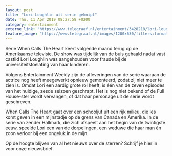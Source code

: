 ```yaml
---
layout: post
title: "Lori Loughlin uit serie geknipt"
date: Thu, 11 Apr 2019 08:27:58 +0200
category: entertainment
externe_link: "https://www.telegraaf.nl/entertainment/3428218/lori-loughlin-uit-serie-geknipt"
feature_image: "https://www.telegraaf.nl/images/1200x630/filters:format(jpeg):quality(80)/cdn-kiosk-api.telegraaf.nl/fc90554a-5c36-11e9-a27a-02d1dbdc35d1.jpg"
---
```


<p class="intro">Serie When Calls The Heart keert volgende maand terug op de Amerikaanse televisie. De show was tijdelijk van de buis gehaald nadat vast castlid Lori Loughlin was aangehouden voor fraude bij de universiteitstoelating van haar kinderen.</p> <p>Volgens Entertainment Weekly zijn de afleveringen van de serie waaraan de actrice nog heeft meegewerkt opnieuw gemonteerd, zodat zij niet meer te zien is. Omdat Lori een aardig grote rol heeft, is één van de zeven episodes van het huidige, zesde seizoen geschrapt. Het is nog niet bekend of de Full House-ster wordt vervangen, of dat haar personage uit de serie wordt geschreven.</p><p>When Calls The Heart gaat over een schooljuf uit een rijk milieu, die les komt geven in een mijnstadje op de grens van Canada en Amerika. In de serie van zender Hallmark, die zich afspeelt aan het begin van de twintigste eeuw, speelde Lori een van de dorpelingen, een weduwe die haar man én zoon verloor bij een ongeluk in de mijn.</p><p>Op de hoogte blijven van al het nieuws over de sterren? Schrijf je hier in voor onze nieuwsbrief.</p>
